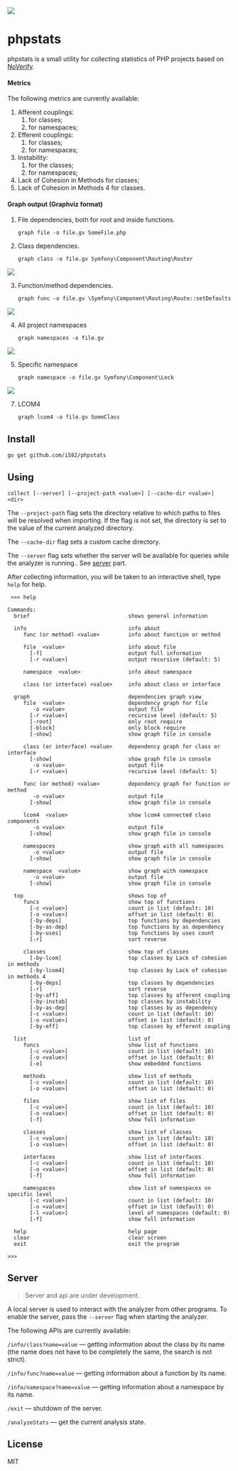 ![](/doc/logo.png)

# phpstats

phpstats is a small utility for collecting statistics of PHP projects based on [NoVerify](https://github.com/VKCOM/noverify).

#### Metrics

The following metrics are currently available:

1. Afferent couplings:
   1. for classes;
   2. for namespaces;
2. Efferent couplings:
   1. for classes;
   2. for namespaces;
3. Instability:
   1. for the classes;
   2. for namespaces;
4. Lack of Cohesion in Methods for classes;
5. Lack of Cohesion in Methods 4 for classes.

#### Graph output (Graphviz format)

1. File dependencies, both for root and inside functions.

   ```
   graph file -o file.gv SomeFile.php
   ```

2. Class dependencies.

   ```
   graph class -o file.gv Symfony\Component\Routing\Router
   ```

  ![](/doc/class_graph.svg)

3. Function/method dependencies.

   ```
   graph func -o file.gv \Symfony\Component\Routing\Route::setDefaults
   ```

  ![](/doc/func_graph.svg)

4. All project namespaces

   ```
   graph namespaces -o file.gv
   ```

  ![](/doc/all_namespaces_graph.svg)

5. Specific namespace

   ```
   graph namespace -o file.gv Symfony\Component\Lock
   ```

  ![](/doc/specific_namespaces_graph.svg)

7. LCOM4

   ```
   graph lcom4 -o file.gv SomeClass
   ```

## Install

```
go get github.com/i582/phpstats
```

## Using

```
collect [--server] [--project-path <value>] [--cache-dir <value>] <dir>
```

The `--project-path` flag sets the directory relative to which paths to files will be resolved when importing. If the flag is not set, the directory is set to the value of the current analyzed directory.

The `--cache-dir` flag sets a custom cache directory.

The `--server` flag sets whether the server will be available for queries while the analyzer is running.. See [server](#Server) part.

After collecting information, you will be taken to an interactive shell, type `help` for help.

```
 >>> help

Commands:
  brief                               shows general information
  
  info                                info about
     func (or method) <value>         info about function or method

     file  <value>                    info about file
       [-f]                           output full information
       [-r <value>]                   output recursive (default: 5)

     namespace  <value>               info about namespace

     class (or interface) <value>     info about class or interface
  
  graph                               dependencies graph view
     file  <value>                    dependency graph for file
        -o <value>                    output file
       [-r <value>]                   recursive level (default: 5)
       [-root]                        only root require
       [-block]                       only block require
       [-show]                        show graph file in console

     class (or interface) <value>     dependency graph for class or interface
       [-show]                        show graph file in console
        -o <value>                    output file
       [-r <value>]                   recursive level (default: 5)

     func (or method) <value>         dependency graph for function or method
        -o <value>                    output file
       [-show]                        show graph file in console

     lcom4  <value>                   show lcom4 connected class components
        -o <value>                    output file
       [-show]                        show graph file in console

     namespaces                       show graph with all namespaces
        -o <value>                    output file
       [-show]                        show graph file in console

     namespace  <value>               show graph with namespace
        -o <value>                    output file
       [-show]                        show graph file in console

  top                                 shows top of
     funcs                            show top of functions
       [-c <value>]                   count in list (default: 10)
       [-o <value>]                   offset in list (default: 0)
       [-by-deps]                     top functions by dependencies
       [-by-as-dep]                   top functions by as dependency
       [-by-uses]                     top functions by uses count
       [-r]                           sort reverse

     classes                          show top of classes
       [-by-lcom]                     top classes by Lack of cohesion in methods
       [-by-lcom4]                    top classes by Lack of cohesion in methods 4
       [-by-deps]                     top classes by dependencies
       [-r]                           sort reverse
       [-by-aff]                      top classes by afferent coupling
       [-by-instab]                   top classes by instability
       [-by-as-dep]                   top classes by as dependency
       [-c <value>]                   count in list (default: 10)
       [-o <value>]                   offset in list (default: 0)
       [-by-eff]                      top classes by efferent coupling

  list                                list of
     funcs                            show list of functions
       [-c <value>]                   count in list (default: 10)
       [-o <value>]                   offset in list (default: 0)
       [-e]                           show embedded functions

     methods                          show list of methods
       [-c <value>]                   count in list (default: 10)
       [-o <value>]                   offset in list (default: 0)

     files                            show list of files
       [-c <value>]                   count in list (default: 10)
       [-o <value>]                   offset in list (default: 0)
       [-f]                           show full information

     classes                          show list of classes
       [-c <value>]                   count in list (default: 10)
       [-o <value>]                   offset in list (default: 0)

     interfaces                       show list of interfaces
       [-c <value>]                   count in list (default: 10)
       [-o <value>]                   offset in list (default: 0)
       [-f]                           show full information

     namespaces                       show list of namespaces on specific level
       [-c <value>]                   count in list (default: 10)
       [-o <value>]                   offset in list (default: 0)
       [-l <value>]                   level of namespaces (default: 0)
       [-f]                           show full information
  
  help                                help page
  clear                               clear screen
  exit                                exit the program
  
>>>
```

## Server

> Server and api are under development.

A local server is used to interact with the analyzer from other programs. To enable the server, pass the `--server` flag when starting the analyzer.

The following APIs are currently available:

`/info/class?name=value` — getting information about the class by its name (the name does not have to be completely the same, the search is not strict).

`/info/func?name=value` — getting information about a function by its name.

`/info/namespace?name=value` — getting information about a namespace by its name.

`/exit` — shutdown of the server.

`/analyzeStats` — get the current analysis state.

## License

MIT